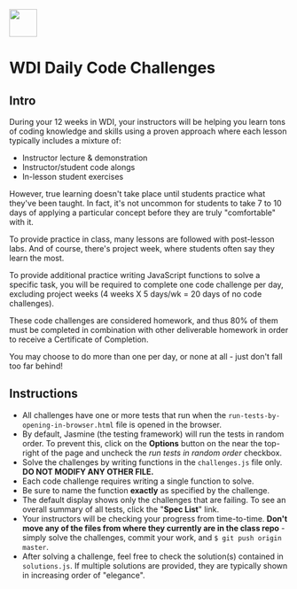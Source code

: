<img src="https://i.imgur.com/2y0Lyzy.png" height="50">

# WDI Daily Code Challenges

## Intro

During your 12 weeks in WDI, your instructors will be helping you learn tons of coding knowledge and skills using a proven approach where each lesson typically includes a mixture of:

- Instructor lecture & demonstration
- Instructor/student code alongs
- In-lesson student exercises

However, true learning doesn't take place until students practice what they've been taught. In fact, it's not uncommon for students to take 7 to 10 days of applying a particular concept before they are truly "comfortable" with it.

To provide practice in class, many lessons are followed with post-lesson labs. And of course, there's project week, where students often say they learn the most.

To provide additional practice writing JavaScript functions to solve a specific task, you will be required to complete one code challenge per day, excluding project weeks (4 weeks X 5 days/wk = 20 days of no code challenges).

These code challenges are considered homework, and thus 80% of them must be completed in combination with other deliverable homework in order to receive a Certificate of Completion.

You may choose to do more than one per day, or none at all - just don't fall too far behind!

## Instructions

- All challenges have one or more tests that run when the `run-tests-by-opening-in-browser.html` file is opened in the browser. 
- By default, Jasmine (the testing framework) will run the tests in random order. To prevent this, click on the **Options** button on the near the top-right of the page and uncheck the _run tests in random order_ checkbox.
- Solve the challenges by writing functions in the `challenges.js` file only.  **DO NOT MODIFY ANY OTHER FILE.**
- Each code challenge requires writing a single function to solve.
- Be sure to name the function **exactly** as specified by the challenge.
- The default display shows only the challenges that are failing. To see an overall summary of all tests, click the "**Spec List**" link.
- Your instructors will be checking your progress from time-to-time. **Don't move any of the files from where they currently are in the class repo** - simply solve the challenges, commit your work, and `$ git push origin master`.
- After solving a challenge, feel free to check the solution(s) contained in `solutions.js`. If multiple solutions are provided, they are typically shown in increasing order of "elegance".
